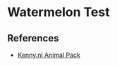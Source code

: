 # Watermelon Test

## References

- [Kenny.nl Animal Pack](https://www.kenney.nl/assets/animal-pack)
